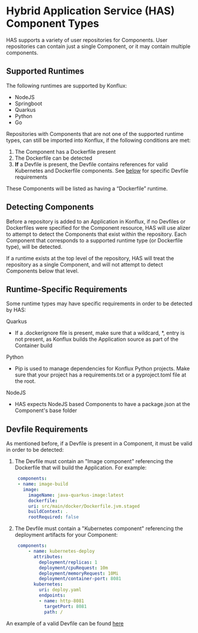# Hybrid Application Service (HAS) Component Types

HAS supports a variety of user repositories for Components. User repositories can contain just a single Component, or it may contain multiple components.

## Supported Runtimes

The following runtimes are supported by Konflux:
- NodeJS
- Springboot
- Quarkus
- Python
- Go

Repositories with Components that are not one of the supported runtime types, can still be imported into Konflux, if the following conditions are met:
1) The Component has a Dockerfile present
2) The Dockerfile can be detected
3) **If** a Devfile is present, the Devfile contains references for valid Kubernetes and Dockerfile components. See [below](#devfile-requirements) for specific Devfile requirements

These Components will be listed as having a “Dockerfile” runtime.


## Detecting Components

Before a repository is added to an Application in Konflux, if no Devfiles or Dockerfiles were specified for the Component resource, HAS will use alizer to attempt to detect the Components that exist within the repository. Each Component that corresponds to a supported runtime type (or Dockerfile type), will be detected.

If a runtime exists at the top level of the repository, HAS will treat the repository as a single Component, and will not attempt to detect Components below that level.

## Runtime-Specific Requirements

Some runtime types may have specific requirements in order to be detected by HAS:

Quarkus
- If a .dockerignore file is present, make sure that a wildcard, *, entry is not present, as Konflux builds the Application source as part of the Container build

Python
- Pip is used to manage dependencies for Konflux Python projects. Make sure that your project has a requirements.txt or a pyproject.toml file at the root.

NodeJS
- HAS expects NodeJS based Components to have a package.json at the Component's base folder

## Devfile Requirements

As mentioned before, if a Devfile is present in a Component, it must be valid in order to be detected:

1) The Devfile must contain an "Image component" referencing the Dockerfile that will build the Application. For example:
   ```yaml
    components:
    - name: image-build
      image:
        imageName: java-quarkus-image:latest
        dockerfile:
        uri: src/main/docker/Dockerfile.jvm.staged
        buildContext: .
        rootRequired: false
   ```

2) The Devfile must contain a "Kubernetes component" referencing the deployment artifacts for your Component:
   ```yaml
    components:
        - name: kubernetes-deploy
          attributes:
            deployment/replicas: 1
            deployment/cpuRequest: 10m
            deployment/memoryRequest: 10Mi
            deployment/container-port: 8081
          kubernetes:
            uri: deploy.yaml
            endpoints:
            - name: http-8081
              targetPort: 8081
              path: /
    ```
An example of a valid Devfile can be found [here](https://github.com/devfile-samples/devfile-sample-go-basic/blob/main/devfile.yaml)
